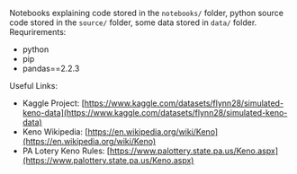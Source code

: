Notebooks explaining code stored in the ``notebooks/`` folder, python source code stored in the ``source/`` folder, some data stored in ``data/`` folder.
Requrirements:
* python
* pip
* pandas==2.2.3

Useful Links:
* Kaggle Project: [https://www.kaggle.com/datasets/flynn28/simulated-keno-data](https://www.kaggle.com/datasets/flynn28/simulated-keno-data)
* Keno Wikipedia: [https://en.wikipedia.org/wiki/Keno](https://en.wikipedia.org/wiki/Keno)
* PA Lotery Keno Rules: [https://www.palottery.state.pa.us/Keno.aspx](https://www.palottery.state.pa.us/Keno.aspx)
